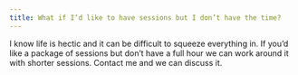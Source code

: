 ```yaml
---
title: What if I’d like to have sessions but I don’t have the time?
---
```

I know life is hectic and it can be difficult to squeeze everything in. If you’d like a package of sessions but don’t have a full hour we can work around it with shorter sessions. Contact me and we can discuss it.